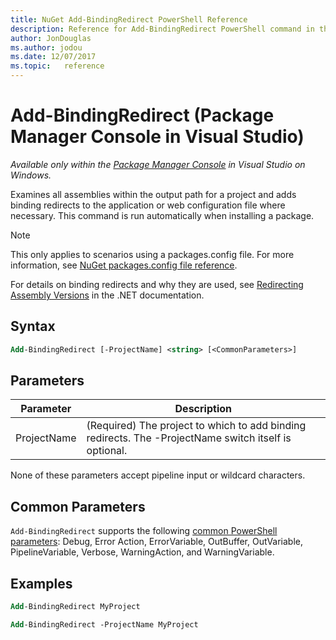 ```yaml
---
title: NuGet Add-BindingRedirect PowerShell Reference
description: Reference for Add-BindingRedirect PowerShell command in the NuGet Package Manager Console in Visual Studio.
author: JonDouglas
ms.author: jodou
ms.date: 12/07/2017
ms.topic:   reference
---
```


# Add-BindingRedirect (Package Manager Console in Visual Studio)

*Available only within the [Package Manager Console](../../consume-packages/install-use-packages-powershell.md) in Visual Studio on Windows.*

Examines all assemblies within the output path for a project and adds binding redirects to the application or web configuration file where necessary. This command is run automatically when installing a package.

> [!NOTE]
> This only applies to scenarios using a packages.config file. For more information, see [NuGet packages.config file reference](~/reference/packages-config.md).

For details on binding redirects and why they are used, see [Redirecting Assembly Versions](/dotnet/framework/configure-apps/redirect-assembly-versions) in the .NET documentation.

## Syntax

```ps
Add-BindingRedirect [-ProjectName] <string> [<CommonParameters>]
```

## Parameters

| Parameter | Description |
| --- | --- |
| ProjectName | (Required) The project to which to add binding redirects. The -ProjectName switch itself is optional. |

None of these parameters accept pipeline input or wildcard characters.

## Common Parameters

`Add-BindingRedirect` supports the following [common PowerShell parameters](/powershell/module/microsoft.powershell.core/about/about_commonparameters): Debug, Error Action, ErrorVariable, OutBuffer, OutVariable, PipelineVariable, Verbose, WarningAction, and WarningVariable.

## Examples

```ps
Add-BindingRedirect MyProject

Add-BindingRedirect -ProjectName MyProject
```